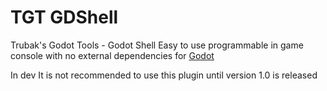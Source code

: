 # TGT GDShell
Trubak's Godot Tools - Godot Shell
Easy to use programmable in game console with no external dependencies for <a href=https://godotengine.org/>Godot</a>

In dev
It is not recommended to use this plugin until version 1.0 is released
